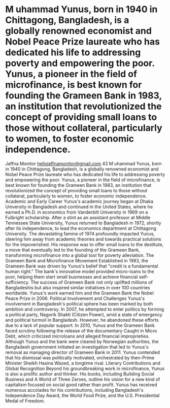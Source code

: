 # M uhammad Yunus, born in 1940 in Chittagong, Bangladesh, is a globally renowned economist and Nobel Peace Prize laureate who has dedicated his life to addressing poverty and empowering the poor. Yunus, a pioneer in the field of microfinance, is best known for founding the Grameen Bank in 1983, an institution that revolutionized the concept of providing small loans to those without collateral, particularly to women, to foster economic independence.

Jaffna Monitor
hellojaffnamonitor@gmail.com
43
M
uhammad Yunus, born in 1940 in 
Chittagong, Bangladesh, is a globally 
renowned economist and Nobel Peace 
Prize laureate who has dedicated his life to 
addressing poverty and empowering the poor. 
Yunus, a pioneer in the field of microfinance, 
is best known for founding the Grameen Bank 
in 1983, an institution that revolutionized 
the concept of providing small loans to those 
without collateral, particularly to women, to 
foster economic independence.
Academic and Early Career
Yunus's academic journey began at Dhaka 
University in Bangladesh and continued in 
the United States, where he earned a Ph.D. in 
economics from Vanderbilt University in 1969 
on a Fulbright scholarship. After a stint as an 
assistant professor at Middle Tennessee State 
University, Yunus returned to Bangladesh in 
1972, shortly after its independence, to lead 
the economics department at Chittagong 
University.
The devastating famine of 1974 profoundly 
impacted Yunus, steering him away from 
academic theories and towards practical 
solutions for the impoverished. His response 
was to offer small loans to the destitute, a 
move that eventually led to the founding of the 
Grameen Bank, transforming microfinance 
into a global tool for poverty alleviation.
The Grameen Bank and Microfinance 
Movement
Established in 1983, the Grameen Bank 
was driven by Yunus's belief that "credit is 
a fundamental human right." The bank's 
innovative model provided micro-loans to the 
poor, helping them start small businesses and 
achieve financial self-sufficiency. The success 
of Grameen Bank not only uplifted millions 
of Bangladeshis but also inspired similar 
initiatives in over 100 countries worldwide. 
Yunus's work earned him and the Grameen 
Bank the Nobel Peace Prize in 2006.
Political Involvement and Challenges
Yunus's involvement in Bangladesh's political 
sphere has been marked by both ambition 
and controversy. In 2007, he attempted to 
enter politics by forming a political party, 
Nagorik Shakti (Citizen Power), amid a 
state of emergency and political turmoil in 
Bangladesh. However, he abandoned these 
efforts due to a lack of popular support.
In 2010, Yunus and the Grameen Bank 
faced scrutiny following the release of the 
documentary Caught in Micro Debt, which 
criticized microloans and alleged financial 
improprieties. Although Yunus and the 
bank were cleared by Norwegian authorities, 
the Bangladesh government initiated an 
investigation that led to Yunus's removal 
as managing director of Grameen Bank in 
2011. Yunus contended that his dismissal 
was politically motivated, orchestrated by 
then-Prime Minister Sheikh Hasina Wazed, a 
longtime rival.
Literary Contributions and Global 
Recognition
Beyond his groundbreaking work in 
microfinance, Yunus is also a prolific author 
and thinker. His books, including Building 
Social Business and A World of Three Zeroes, 
outline his vision for a new kind of capitalism 
focused on social good rather than profit. 
Yunus has received numerous accolades for 
his contributions, including Bangladesh's 
Independence Day Award, the World Food 
Prize, and the U.S. Presidential Medal of 
Freedom.


